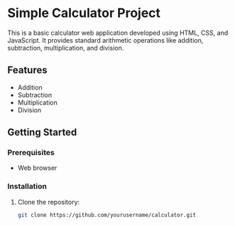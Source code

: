 # Simple Calculator Project

This is a basic calculator web application developed using HTML, CSS, and JavaScript. It provides standard arithmetic operations like addition, subtraction, multiplication, and division.

## Features

- Addition
- Subtraction
- Multiplication
- Division

## Getting Started

### Prerequisites

- Web browser

### Installation

1. Clone the repository:

   ```bash
   git clone https://github.com/yourusername/calculator.git
